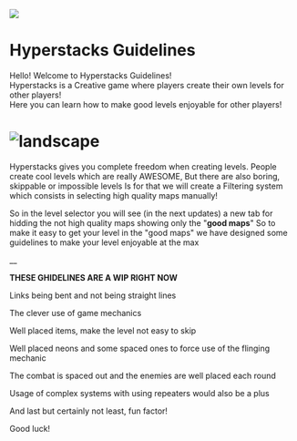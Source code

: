 ![](https://cdn.discordapp.com/attachments/505619813981356032/751805901748568185/QuestSide.png)
# Hyperstacks Guidelines
Hello! Welcome to Hyperstacks Guidelines!  
Hyperstacks is a Creative game where players create their own levels for other players!  
Here you can learn how to make good levels enjoyable for other players!
# ![landscape](https://cdn.discordapp.com/attachments/505619813981356032/751806100315045918/CartelNewjdkaslzxczxczxxzzxczxczxzxcxczxczxc_zxczxczxczx.png)  

Hyperstacks gives you complete freedom when creating levels.
People create cool levels which are really AWESOME,
But there are also boring, skippable or impossible levels
Is for that we will create a Filtering system which consists in selecting high quality maps manually!

So in the level selector you will see (in the next updates)
a new tab for hidding the not high quality maps showing only the "**good maps**"
So to make it easy to get your level in the "good maps"
we have designed some guidelines to make your level enjoyable at the max

__                                        


**THESE GHIDELINES ARE A WIP RIGHT NOW**

Links being bent and not being straight lines

The clever use of game mechanics

Well placed items, make the level not easy to skip

Well placed neons and some spaced ones to force use of the flinging mechanic

The combat is spaced out and the enemies are well placed each round

Usage of complex systems with using repeaters would also be a plus

And last but certainly not least, fun factor!

Good luck!
